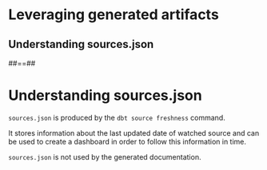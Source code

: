 <!-- .slide: class="transition"-->

# Leveraging generated artifacts

## Understanding sources.json

##==##

<!-- .slide:-->

# Understanding sources.json

`sources.json` is produced by the `dbt source freshness` command.

It stores information about the last updated date of watched source and can be used to create a dashboard in order to follow this information in time.

`sources.json` is not used by the generated documentation.
